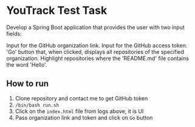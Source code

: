 # YouTrack Test Task
Develop a Spring Boot application that provides the user with two input fields:

Input for the GitHub organization link.
Input for the GitHub access token.
'Go' button that, when clicked, displays all repositories of the specified organization. Highlight repositories where the 'README.md' file contains the word 'Hello'.

## How to run
1. Clone repository and contact me to get GitHub token 
2. `/bin/bash run.sh`
3. Click on the `index.html` file from logs above, it is UI
4. Pass organization link and token and click on `Go` button